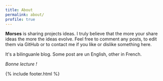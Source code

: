 ```yaml
---
title: About
permalink: about/
profile: true
---
```


**Morses** is sharing projects ideas. I truly believe that the more your share ideas the more the ideas evolve. Feel free to comment any posts, to edit them via GitHub or to contact me if you like or dislike something here.

It's a bilinguanle blog. Some post are un English, other in French.

*Bonne lecture !*

{% include footer.html %}
